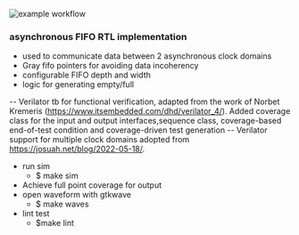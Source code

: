 ![example workflow](https://github.com/npatsiatzis/fifo_asynchronous/actions/workflows/verilator_regression.yml/badge.svg)

### asynchronous FIFO RTL implementation


- used to communicate data between 2 asynchronous clock domains
- Gray fifo pointers for avoiding data incoherency
- configurable FIFO depth and width
- logic for generating empty/full

-- Verilator tb for functional verification, adapted from the work of Norbet Kremeris (https://www.itsembedded.com/dhd/verilator_4/). Added coverage class for the input and output interfaces,sequence class, coverage-based end-of-test condition and coverage-driven test generation
-- Verilator support for multiple clock domains adopted from https://josuah.net/blog/2022-05-18/.

- run sim
    - $ make sim
- Achieve full point coverage for output
- open waveform with gtkwave
    - $ make waves
- lint test
    - $make lint
